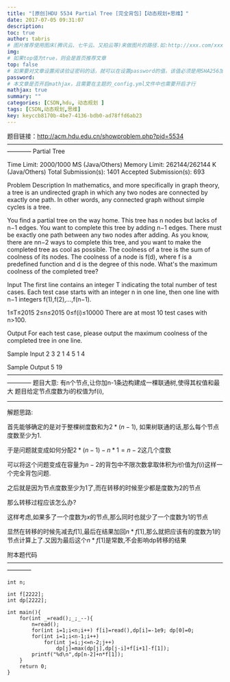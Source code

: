 ```yaml
---
title: "[原创]HDU 5534 Partial Tree [完全背包]【动态规划+思维】"
date: 2017-07-05 09:31:07
description:
toc: true
author: tabris
# 图片推荐使用图床(腾讯云、七牛云、又拍云等)来做图片的路径.如:http://xxx.com/xxx.jpg
img:
# 如果top值为true，则会是首页推荐文章
top: false
# 如果要对文章设置阅读验证密码的话，就可以在设置password的值，该值必须是用SHA256加密后的密码，防止被他人识破
password:
# 本文章是否开启mathjax，且需要在主题的_config.yml文件中也需要开启才行
mathjax: true
summary: ""
categories: [CSDN,hdu, 动态规划 ]
tags: [CSDN,动态规划,思维]
key: keyccb8170b-4be7-4136-bdb0-ad78ffd6ab23
---
```


题目链接：http://acm.hdu.edu.cn/showproblem.php?pid=5534
————————————————————————————————————————
Partial Tree

Time Limit: 2000/1000 MS (Java/Others)    Memory Limit: 262144/262144 K (Java/Others)
Total Submission(s): 1401    Accepted Submission(s): 693


Problem Description
In mathematics, and more specifically in graph theory, a tree is an undirected graph in which any two nodes are connected by exactly one path. In other words, any connected graph without simple cycles is a tree.

You find a partial tree on the way home. This tree has n nodes but lacks of n−1 edges. You want to complete this tree by adding n−1 edges. There must be exactly one path between any two nodes after adding. As you know, there are nn−2 ways to complete this tree, and you want to make the completed tree as cool as possible. The coolness of a tree is the sum of coolness of its nodes. The coolness of a node is f(d), where f is a predefined function and d is the degree of this node. What's the maximum coolness of the completed tree?


Input
The first line contains an integer T indicating the total number of test cases.
Each test case starts with an integer n in one line,
then one line with n−1 integers f(1),f(2),…,f(n−1).

1≤T≤2015
2≤n≤2015
0≤f(i)≤10000
There are at most 10 test cases with n>100.


Output
For each test case, please output the maximum coolness of the completed tree in one line.


Sample Input
2
3
2 1
4
5 1 4


Sample Output
5
19
————————————————————————————————————————
题目大意:
有n个节点,让你加n-1条边构建成一棵联通树,使得其权值和最大
题目给定节点度数为i的权值为f(i),

---

解题思路:

首先能够确定的是对于整棵树度数和为$2*(n-1)$,
如果树联通的话,那么每个节点度数至少为$1$.

于是问题就变成如何分配$2*(n-1)-n*1 = n-2$这几个度数

可以将这个问题变成在容量为$n-2$的背包中不限次数拿取体积为$i$价值为$f(i)$这样一个完全背包问题.

之后就是因为节点度数至少为$1$了,而在转移的时候至少都是度数为$2$的节点

那么转移过程应该怎么办?

这样考虑,如果多了一个度数为$x$的节点,那么同时也就少了一个度数为$1$的节点

显然在转移的时候先减去$f[1]$,最后在结果加回$n*f[1]$,那么就把应该有的度数为$1$的节点计算上了.又因为最后这个$n*f[1]$是常数,不会影响dp转移的结果

附本题代码
————————————————————————————————————————
```
int n;

int f[2222];
int dp[2222];

int main(){
    for(int _=read();_;_--){
        n=read();
        for(int i=1;i<n;i++) f[i]=read(),dp[i]=-1e9; dp[0]=0;
        for(int i=1;i<n-1;i++)
            for(int j=i;j<=n-2;j++)
                dp[j]=max(dp[j],dp[j-i]+f[i+1]-f[1]);
        printf("%d\n",dp[n-2]+n*f[1]);
    }
    return 0;
}

```
